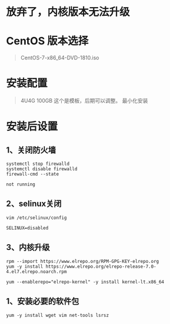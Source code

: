 # 放弃了，内核版本无法升级


# CentOS 版本选择

> CentOS-7-x86_64-DVD-1810.iso


# 安装配置

> 4U4G 100GB 这个是模板，后期可以调整。
> 最小化安装

# 安装后设置

## 1、关闭防火墙

```shell
systemctl stop firewalld
systemctl disable firewalld
firewall-cmd --state

not running
```

## 2、selinux关闭

```shell
vim /etc/selinux/config

SELINUX=disabled
```

## 3、内核升级

```shell
rpm --import https://www.elrepo.org/RPM-GPG-KEY-elrepo.org
yum -y install https://www.elrepo.org/elrepo-release-7.0-4.el7.elrepo.noarch.rpm

yum --enablerepo="elrepo-kernel" -y install kernel-lt.x86_64
```

## 1、安装必要的软件包

```shell
yum -y install wget vim net-tools lsrsz
```